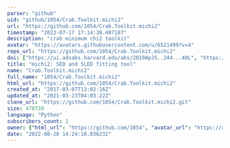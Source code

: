 ```yaml
---
parser: "github"
uid: "github/1054/Crab.Toolkit.michi2"
url: "https://github.com/1054/Crab.Toolkit.michi2"
timestamp: "2022-07-17 17:14:38.407187"
description: "crab minimum chi2 toolkit"
avatar: "https://avatars.githubusercontent.com/u/6521499?v=4"
repo_url: "https://github.com/1054/Crab.Toolkit.michi2"
doi: ["https://ui.adsabs.harvard.edu/abs/2019ApJS..244...40L", "https://ui.adsabs.harvard.edu/abs/2020ascl.soft05002L/abstract"]
title: "michi2: SED and SLED fitting tool"
name: "Crab.Toolkit.michi2"
full_name: "1054/Crab.Toolkit.michi2"
html_url: "https://github.com/1054/Crab.Toolkit.michi2"
created_at: "2017-03-07T13:02:16Z"
updated_at: "2021-03-23T04:03:22Z"
clone_url: "https://github.com/1054/Crab.Toolkit.michi2.git"
size: 470739
language: "Python"
subscribers_count: 1
owner: {"html_url": "https://github.com/1054", "avatar_url": "https://avatars.githubusercontent.com/u/6521499?v=4", "login": "1054", "type": "User"}
date: "2022-08-20 14:24:10.036232"
---
```

